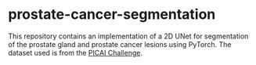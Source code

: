 # prostate-cancer-segmentation

This repository contains an implementation of a 2D UNet for segmentation of the prostate gland and prostate cancer lesions using PyTorch. The dataset used is from the [PICAI Challenge](https://pi-cai.grand-challenge.org/).
